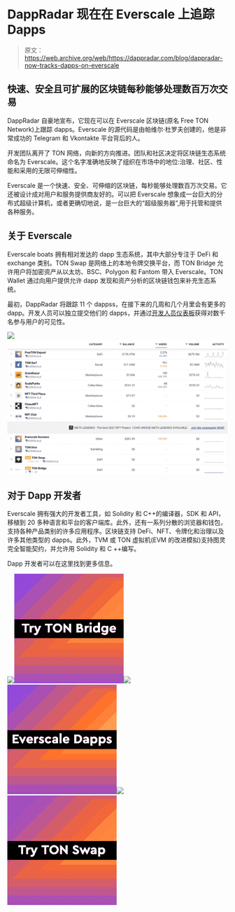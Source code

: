 # DappRadar 现在在 Everscale 上追踪 Dapps

> 原文：<https://web.archive.org/web/https://dappradar.com/blog/dappradar-now-tracks-dapps-on-everscale>

## 快速、安全且可扩展的区块链每秒能够处理数百万次交易

DappRadar 自豪地宣布，它现在可以在 Everscale 区块链(原名 Free TON Network)上跟踪 dapps。Everscale 的源代码是由帕维尔·杜罗夫创建的，他是非常成功的 Telegram 和 Vkontakte 平台背后的人。

开发团队离开了 TON 网络，向新的方向推进。团队和社区决定将区块链生态系统命名为 Everscale。这个名字准确地反映了组织在市场中的地位:治理、社区、性能和采用的无限可伸缩性。

Everscale 是一个快速、安全、可伸缩的区块链，每秒能够处理数百万次交易。它还被设计成对用户和服务提供商友好的。可以把 Everscale 想象成一台巨大的分布式超级计算机，或者更确切地说，是一台巨大的“超级服务器”,用于托管和提供各种服务。

## 关于 Everscale

Everscale boats 拥有相对发达的 dapp 生态系统，其中大部分专注于 DeFi 和 exchange 类别。TON Swap 是网络上的本地令牌交换平台，而 TON Bridge 允许用户将加密资产从以太坊、BSC、Polygon 和 Fantom 带入 Everscale。TON Wallet 通过向用户提供允许 dapp 发现和资产分析的区块链钱包来补充生态系统。

最初，DappRadar 将跟踪 11 个 dappss，在接下来的几周和几个月里会有更多的 dapp。开发人员可以独立提交他们的 dapps，并通过[开发人员仪表板](https://web.archive.org/web/20221126220328/https://dappradar.com/dashboard/submit-dapp)获得对数千名参与用户的可见性。

[](https://web.archive.org/web/20221126220328/https://dappradar.com/rankings/protocol/everscale)[![](img/5c484acb1385d0f863ec01a3c1f7a7d8.png)<picture>![Everscale](img/02b557b5b03c24ca867d1eaa84c0a629.png)</picture>](https://web.archive.org/web/20221126220328/https://dappradar.com/rankings/protocol/everscale)

## 对于 Dapp 开发者

Everscale 拥有强大的开发者工具，如 Solidity 和 C++的编译器，SDK 和 API，移植到 20 多种语言和平台的客户端库。此外，还有一系列分散的浏览器和钱包，支持各种产品类别的许多应用程序。区块链支持 DeFi、NFT、令牌化和治理以及许多其他类型的 dapps。此外，TVM 或 TON 虚拟机(EVM 的改进模拟)支持图灵完全智能契约，并允许用 Solidity 和 C ++编写。

Dapp 开发者可以在这里找到更多信息。

[](https://web.archive.org/web/20221126220328/https://dappradar.com/everscale/defi/ton-bridge)[![](img/87befc4a1e42119d30e207f259589417.png)<picture>![](img/706801c5b84092cbbd8eed3250e9e4cc.png)</picture>](https://web.archive.org/web/20221126220328/https://dappradar.com/everscale/defi/ton-bridge)[](https://web.archive.org/web/20221126220328/https://dappradar.com/rankings/protocol/everscale)[![](img/87befc4a1e42119d30e207f259589417.png)<picture>![](img/93abeb3c17a41e5d9a13b05b53160673.png)</picture>](https://web.archive.org/web/20221126220328/https://dappradar.com/rankings/protocol/everscale)[](https://web.archive.org/web/20221126220328/https://dappradar.com/everscale/defi/ton-swap)[![](img/87befc4a1e42119d30e207f259589417.png)<picture>![](img/50b8da30958f039d5aa8e3013ccfaa5d.png)</picture>](https://web.archive.org/web/20221126220328/https://dappradar.com/everscale/defi/ton-swap)